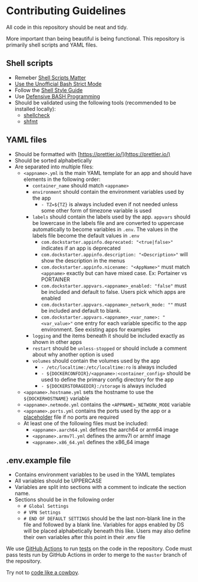 # Contributing Guidelines

All code in this repository should be neat and tidy.

More important than being beautiful is being functional. This repository is primarily shell scripts and YAML files.

## Shell scripts

- Remeber [Shell Scripts Matter](https://dev.to/thiht/shell-scripts-matter)
- [Use the Unofficial Bash Strict Mode](http://redsymbol.net/articles/unofficial-bash-strict-mode/)
- Follow the [Shell Style Guide](https://google.github.io/styleguide/shell.xml)
- Use [Defensive BASH Programming](https://web.archive.org/web/20180917174959/http://www.kfirlavi.com/blog/2012/11/14/defensive-bash-programming/)
- Should be validated using the following tools (recommended to be installed locally):
  - [shellcheck](https://github.com/koalaman/shellcheck)
  - [shfmt](https://github.com/mvdan/sh)

## YAML files

- Should be formatted with [https://prettier.io/](https://prettier.io/)
- Should be sorted alphabetically
- Are separated into multiple files:
  - `<appname>.yml` is the main YAML template for an app and should have elements in the following order:
    - `container_name` should match `<appname>`
    - `environment` should contain the environment variables used by the app
      - `- TZ=${TZ}` is always included even if not needed unless some other form of timezone variable is used
    - `labels` should contain the labels used by the app. `appvars` should be lowercase in the labels file and are converted to uppercase automatically to become variables in `.env`. The values in the labels file become the default values in `.env`
      - `com.dockstarter.appinfo.deprecated: "<true|false>"` indicates if an app is deprecated
      - `com.dockstarter.appinfo.description: "<Description>"` will show the description in the menus
      - `com.dockstarter.appinfo.nicename: "<AppName>"` must match `<appname>` exactly but can have mixed case. Ex: Portainer vs PORTAINER
      - `com.dockstarter.appvars.<appname>_enabled: "false"` must be included and default to false. Users pick which apps are enabled
      - `com.dockstarter.appvars.<appname>_network_mode: ""` must be included and default to blank.
      - `com.dockstarter.appvars.<appname>_<var_name>: "<var_value>"` one entry for each variable specific to the app environment. See existing apps for examples
    - `logging` and the items beneath it should be included exactly as shown in other apps
    - `restart` should be `unless-stopped` or should include a comment about why another option is used
    - `volumes` should contain the volumes used by the app
      - `- /etc/localtime:/etc/localtime:ro` is always included
      - `- ${DOCKERCONFDIR}/<appname>:<container_config>` should be used to define the primary config directory for the app
      - `- ${DOCKERSTORAGEDIR}:/storage` is always included
  - `<appname>.hostname.yml` sets the hostname to use the `${DOCKERHOSTNAME}` variable
  - `<appname>.netmode.yml` contains the `<APPNAME>_NETWORK_MODE` variable
  - `<appname>.ports.yml` contains the ports used by the app or a [placeholder](https://github.com/GhostWriters/DockSTARTer/blob/master/compose/.reqs/v1.yml) file if no ports are required
  - At least one of the following files must be included:
    - `<appname>.aarch64.yml` defines the aarch64 or arm64 image
    - `<appname>.armv7l.yml` defines the armv7l or armhf image
    - `<appname>.x86_64.yml` defines the x86_64 image

## .env.example file

- Contains environment variables to be used in the YAML templates
- All variables should be UPPERCASE
- Variables are split into sections with a comment to indicate the section name.
- Sections should be in the following order
  - `# Global Settings`
  - `# VPN Settings`
  - `# END OF DEFAULT SETTINGS` should be the last non-blank line in the file and followed by a blank line. Variables for apps enabled by DS will be placed alphabetically beneath this like. Users may also define their own variables after this point in their .env file

We use [GitHub Actions](https://github.com/GhostWriters/DockSTARTer/actions) to run [tests](https://github.com/GhostWriters/DockSTARTer/tree/master/.github/workflows) on the code in the repository. Code must pass tests run by GitHub Actions in order to merge to the `master` branch of the repository.

Try not to [code like a cowboy](https://en.wikipedia.org/wiki/Cowboy_coding).
